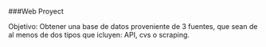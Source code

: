 ###Web Proyect

Objetivo:
Obtener una base de datos proveniente de 3 fuentes, que sean de al menos de dos tipos que icluyen: API, cvs o scraping.






